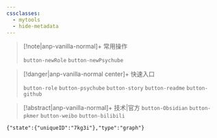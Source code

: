 ```yaml
---
cssclasses:
  - mytools
  - hide-metadata
---
```

> [!note|anp-vanilla-normal]+ 常用操作
> 
> `button-newRole` `button-newPsychube`

> [!danger|anp-vanilla-normal center]+ 快速入口
> 
> `button-role` `button-psychube` `button-story` `button-readme` `button-github`

> [!abstract|anp-vanilla-normal]+ 技术|官方
> `button-Obsidian` `button-pkmer` `button-weibo` `button-bilibili`

```templify-embed
{"state":{"uniqueID":"7kg3i"},"type":"graph"}
```